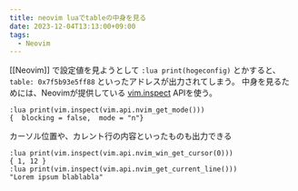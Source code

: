 ```yaml
---
title: neovim luaでtableの中身を見る
date: 2023-12-04T13:13:00+09:00
tags:
  - Neovim
---
```


[[Neovim]] で設定値を見ようとして `:lua print(hogeconfig)` とかすると、 `table: 0x7f5b93e5ff88` といったアドレスが出力されてしまう。
中身を見るためには、Neovimが提供している [vim.inspect](https://neovim.io/doc/user/lua.html#vim.inspect()) APIを使う。

```
:lua print(vim.inspect(vim.api.nvim_get_mode()))
{  blocking = false,  mode = "n"}
```

カーソル位置や、カレント行の内容といったものも出力できる

```
:lua print(vim.inspect(vim.api.nvim_win_get_cursor(0)))
{ 1, 12 }
:lua print(vim.inspect(vim.api.nvim_get_current_line()))
"Lorem ipsum blablabla"
```
